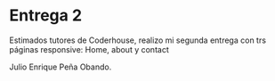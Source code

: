 # Entrega 2
Estimados tutores de Coderhouse, realizo mi segunda entrega con trs páginas responsive: Home, about y contact

Julio Enrique Peña Obando.

